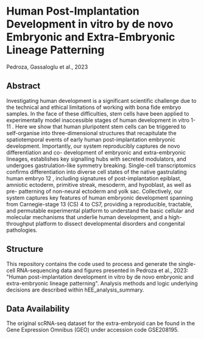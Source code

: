 # 	Human Post-Implantation Development in vitro by de novo Embryonic and Extra-Embryonic Lineage Patterning
Pedroza, Gassaloglu et al., 2023

## Abstract
Investigating human development is a significant scientific challenge due to the
technical and ethical limitations of working with bona fide embryo samples. In the face
of these difficulties, stem cells have been applied to experimentally model inaccessible
stages of human development in vitro 1-11 . Here we show that human pluripotent stem
cells can be triggered to self-organise into three-dimensional structures that recapitulate
the spatiotemporal events of early human post-implantation embryonic development.
Importantly, our system reproducibly captures de novo differentiation and co-
development of embryonic and extra-embryonic lineages, establishes key signalling
hubs with secreted modulators, and undergoes gastrulation-like symmetry breaking.
Single-cell transcriptomics confirms differentiation into diverse cell states of the native
gastrulating human embryo 12 , including signatures of post-implantation epiblast,
amniotic ectoderm, primitive streak, mesoderm, and hypoblast, as well as pre-
patterning of non-neural ectoderm and yolk sac. Collectively, our system captures key
features of human embryonic development spanning from Carnegie-stage 13 (CS) 4 to
CS7, providing a reproducible, tractable, and permutable experimental platform to
understand the basic cellular and molecular mechanisms that underlie human
development, and a high-throughput platform to dissect developmental disorders and
congenital pathologies.

## Structure

This repository contains the code used to process and generate the single-cell RNA-sequencing data and figures presented in Pedroza et al., 2023: "Human post-implantation development in vitro by de novo embryonic and extra-embryonic lineage patterning". Analysis methods and logic underlying decisions are described within hEE_analysis_summary.

## Data Availability

The original scRNA-seq dataset for the extra-embryoid can be found in the Gene Expression Omnibus (GEO) under accession code GSE208195.
